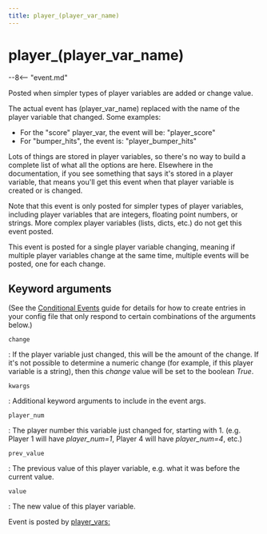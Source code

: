 ```yaml
---
title: player_(player_var_name)
---
```


# player_(player_var_name)


--8<-- "event.md"

Posted when simpler types of player variables are added or change value.

The actual event has (player_var_name) replaced with the name of the player
variable that changed. Some examples:

* For the "score" player_var, the event will be: "player_score"
* For "bumper_hits", the event is: "player_bumper_hits"

Lots of things are stored in player variables, so there's no way to
build a complete list of what all the options are here. Elsewhere in the
documentation, if you see something that says it's stored in a player
variable, that means you'll get this event when that player variable is
created or is changed.

Note that this event is only posted for simpler types of player
variables, including player variables that are integers, floating point
numbers, or strings. More complex player variables (lists, dicts, etc.)
do not get this event posted.

This event is posted for a single player variable changing, meaning if
multiple player variables change at the same time, multiple events will
be posted, one for each change.

## Keyword arguments

(See the [Conditional Events](overview/conditional.md)
guide for details for how to create entries in your config file that
only respond to certain combinations of the arguments below.)

`change`

:   If the player variable just changed, this will be the amount of the
    change. If it's not possible to determine a numeric change (for
    example, if this player variable is a string), then this *change*
    value will be set to the boolean *True*.

`kwargs`

:   Additional keyword arguments to include in the event args.

`player_num`

:   The player number this variable just changed for, starting with 1.
    (e.g. Player 1 will have *player_num=1*, Player 4 will have
    *player_num=4*, etc.)

`prev_value`

:   The previous value of this player variable, e.g. what it was before
    the current value.

`value`

:   The new value of this player variable.

Event is posted by [player_vars:](../config/player_vars.md)
